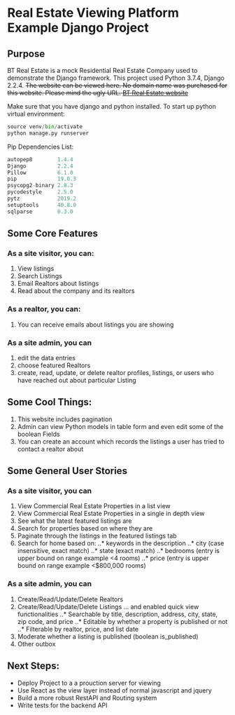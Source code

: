 # Real Estate Viewing Platform Example Django Project
## Purpose
BT Real Estate is a mock Residential Real Estate Company used to demonstrate the Django framework. This project used Python 3.7.4, Django 2.2.4. ~~The website can be viewed here. No domain name was purchased for this website. Please mind the ugly URL. [BT Real Estate website]()~~


Make sure that you have django and python installed. To start up python virtual environment:
```python
source venv/bin/activate
python manage.py runserver
```
Pip Dependencies List:
```python
autopep8        1.4.4
Django          2.2.4
Pillow          6.1.0
pip             19.0.3
psycopg2-binary 2.8.3
pycodestyle     2.5.0
pytz            2019.2
setuptools      40.8.0
sqlparse        0.3.0
```

## Some Core Features
### As a site visitor, you can:
1. View listings
2. Search Listings
3. Email Realtors about listings
4. Read about the company and its realtors

### As a realtor, you can:
1. You can receive emails about listings you are showing

### As a site admin, you can
1. edit the data entries
2. choose featured Realtors
3. create, read, update, or delete realtor profiles, listings, or users who have reached out about particular Listing

## Some Cool Things:
1. This website includes pagination
2. Admin can view Python models in table form and even edit some of the boolean Fields
3. You can create an account which records the listings a user has tried to contact a realtor about

## Some General User Stories
### As a site visitor, you can
 1. View Commercial Real Estate Properties in a list view
 2. View Commercial Real Estate Properties in a single in depth view
 3. See what the latest featured listings are
 4. Search for properties based on where they are
 5. Paginate through the listings in the featured listings tab
 6. Search for home based on:
 ..* keywords in the description
 ..* city (case insensitive, exact match)
 ..* state (exact match)
 ..* bedrooms (entry is upper bound on range example <4 rooms)
 ..* price (entry is upper bound on range example <$800,000 rooms)

### As a site admin, you can
1. Create/Read/Update/Delete Realtors
2. Create/Read/Update/Delete Listings
... and enabled quick view functionalities
..* Searchable by title, description, address, city, state, zip code, and price
..* Editable by whether a property is published or not
..* Filterable by realtor, price, and list date
3. Moderate whether a listing is published (boolean is_published)
3. Other outbox

## Next Steps:
* Deploy Project to a a prouction server for viewing
* Use React as the view layer instead of normal javascript and jquery
* Build a more robust RestAPI and Routing system
* Write tests for the backend API
